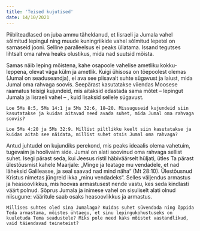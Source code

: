 ```yaml
---
title: 'Teised kujutised'
date: 14/10/2021
---
```


Piibliteadlased on juba ammu täheldanud, et Iisraeli ja Jumala vahel sõlmitud lepingul ning muude kuningriikide vahel sõlmitud lepetel on sarnaseid jooni. Selline paralleelsus ei peaks üllatama. Issand tegutses lihtsalt oma rahva heaks olustikus, mida nad suutsid mõista.

Samas näib leping mõistena, kahe osapoole vahelise ametliku kokku­leppena, olevat väga külm ja ametlik. Kuigi ühisosa on tõepoolest olemas (Jumal on seaduseandja), ei ava see piisavalt suhte sügavust ja laiust, mida Jumal oma rahvaga soovis. Seepärast kasutatakse viiendas Moosese raamatus teisigi kujundeid, mis aitaksid edastada sama mõtet – lepingut Jumala ja Iisraeli vahel – , kuid lisaksid sellele sügavust.

`Loe 5Ms 8:5, 5Ms 14:1 ja 5Ms 32:6, 18–20. Missuguseid kujundeid siin kasutatakse ja kuidas aitavad need avada suhet, mida Jumal oma rahvaga soovis?`

`Loe 5Ms 4:20 ja 5Ms 32:9. Millist piltlikku keelt siin kasutatakse ja kuidas aitab see näidata, millist suhet otsis Jumal oma rahvaga?`

Antud juhtudel on kujundiks perekond, mis peaks ideaalis olema vahetuim, tugevaim ja hoolivaim side. Jumal on alati soovinud oma rahvaga sellist suhet. Isegi pärast seda, kui Jeesus ristil häbiväärselt hüljati, ütles Ta pärast ülestõusmist kahele Maarjale: „Minge ja teatage mu vendadele, et nad läheksid Galileasse, ja seal saavad nad mind näha“ (Mt 28:10). Ülestõusnud Kristus nimetas jüngreid ikka „minu vendadeks“. Selles väljendus armastus ja heasoovlikkus, mis hoovas armastusest nende vastu, kes seda kindlasti väärt polnud. Sõprus Jumala ja inimese vahel on sisuliselt alati olnud niisugune: vääritule saab osaks heasoovlikkus ja armastus.

`Millises suhtes oled sina Jumalaga? Kuidas suhet süvendada ning õppida Teda armastama, mõistes ühtaegu, et sinu lepingukohustuseks on kuuletuda Tema seadustele? Miks pole need kaks mõistet vastandlikud, vaid täiendavad teineteist?`
